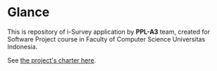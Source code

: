Glance
======

This is repository of i-Survey application by **PPL-A3** team, created for Software Project course in Faculty of Computer Science Universitas Indonesia.

See [the project's charter here](ProjectCharter.md).